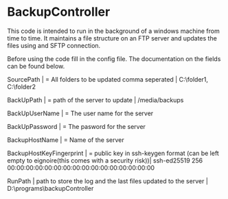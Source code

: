 # BackupController

This code is intended to run in the background of a windows machine from time to time. It maintains a file structure on an FTP server and updates the files using and SFTP connection. 

Before using the code fill in the config file.
The documentation on the fields can be found below.

SourcePath | = All folders to be updated comma seperated | C:\folder1, C:\folder2

BackUpPath | = path of the server to update | /media/backups

BackUpUserName | = The user name for the server

BackUpPassword | = The pasword for the server

BackupHostName | = Name of the server  

BackupHostKeyFingerprint | =  public key in ssh-keygen format (can be left empty to eignoire(this comes with a security risk))| 
	ssh-ed25519 256 00:00:00:00:00:00:00:00:00:00:00:00:00:00:00:00

RunPath | path to store the log and the last files updated to the server | D:\programs\backupController


